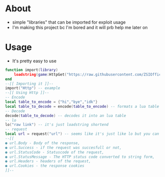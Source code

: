  # About
 - simple "libraries" that can be imported for exploit usage
 - I'm making this project bc I'm bored and it will prb help me later on

# Usage
- It's pretty easy to use
```lua
function import(library)
    loadstring(game:HttpGet("https://raw.githubusercontent.com/ZSIOffical/Libraries/main/Libraries/"..library))()
end
--[[ Importing it ]]--
import("Http") -- example
--[[ Using Http ]]--
-- Encode
local table_to_encode = {"hi","bye","idk"}
local table_to_decode = encode(table_to_encode) -- formats a lua table to json
-- Decode
decode(table_to_decode) -- decodes it into an lua table
-- lo
lo("raw link") -- it's just loadstring shortend
-- request
local url = request("url") -- seems like it's just like lo but you can add other stuff just look down 
--[[ 
● url.Body - Body of the response,
● url.Success - if the request was succesfull or not,
● url.StatusCode - Statuscode of the request,
● url.StatusMessage - The HTTP status code converted to string form,
● url.Headers - headers of the request,
● url.Cookies - the response cookies
]]--
```
